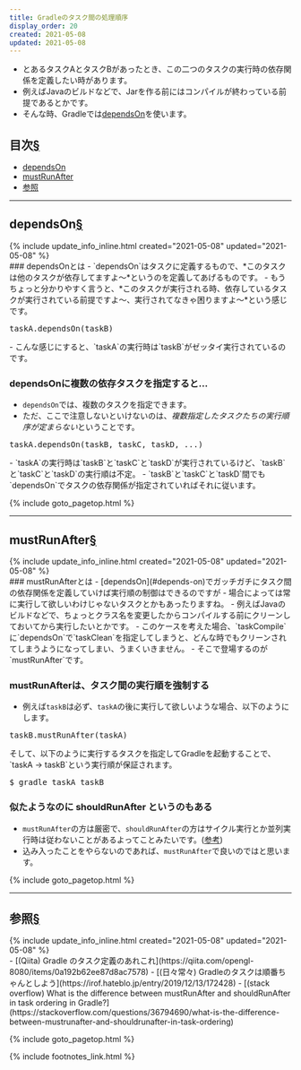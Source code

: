 ```yaml
---
title: Gradleのタスク間の処理順序
display_order: 20
created: 2021-05-08
updated: 2021-05-08
---
```

- とあるタスクAとタスクBがあったとき、この二つのタスクの実行時の依存関係を定義したい時があります。
- 例えばJavaのビルドなどで、Jarを作る前にはコンパイルが終わっている前提であるとかです。
- そんな時、Gradleでは[dependsOn](#depends-on)を使います。

## <a name="index">目次</a><a href="#目次">§</a>

<ul id="index_ul">
<li><a href="#depends-on">dependsOn</a></li>
<li><a href="#must-run-after">mustRunAfter</a></li>
<li><a href="#reference">参照</a></li>
</ul>

* * *
## <a name="depends-on">dependsOn</a><a href="#depends-on">§</a>
<div class="chapter-updated">{% include update_info_inline.html created="2021-05-08" updated="2021-05-08" %}</div>
### dependsOnとは
- `dependsOn`はタスクに定義するもので、*このタスクは他のタスクが依存してますよ～*というのを定義してあげるものです。
- もうちょっと分かりやすく言うと、*このタスクが実行される時、依存しているタスクが実行されている前提ですよ～、実行されてなきゃ困りますよ～*という感じです。

<div class="code-box no-title">
<pre>
taskA.dependsOn(taskB)
</pre>
</div>
- こんな感じにすると、`taskA`の実行時は`taskB`がゼッタイ実行されているのです。

### dependsOnに複数の依存タスクを指定すると…
- `dependsOn`では、複数のタスクを指定できます。
- ただ、ここで注意しないといけないのは、*複数指定したタスクたちの実行順序が定まらない*ということです。
<div class="code-box no-title">
<pre>
taskA.dependsOn(taskB, taskC, taskD, ...)
</pre>
</div>
- `taskA`の実行時は`taskB`と`taskC`と`taskD`が実行されているけど、`taskB`と`taskC`と`taskD`の実行順は不定。
- `taskB`と`taskC`と`taskD`間でも`dependsOn`でタスクの依存関係が指定されていればそれに従います。

{% include goto_pagetop.html %}

* * *
## <a name="must-run-after">mustRunAfter</a><a href="#must-run-after">§</a>
<div class="chapter-updated">{% include update_info_inline.html created="2021-05-08" updated="2021-05-08" %}</div>
### mustRunAfterとは
- [dependsOn](#depends-on)でガッチガチにタスク間の依存関係を定義していけば実行順の制御はできるのですが
- 場合によっては常に実行して欲しいわけじゃないタスクとかもあったりますね。
- 例えばJavaのビルドなどで、ちょっとクラス名を変更したからコンパイルする前にクリーンしておいてから実行したいとかです。
- このケースを考えた場合、`taskCompile`に`dependsOn`で`taskClean`を指定してしまうと、どんな時でもクリーンされてしまうようになってしまい、うまくいきません。
- そこで登場するのが`mustRunAfter`です。

### mustRunAfterは、タスク間の実行順を強制する
- 例えば`taskB`は必ず、`taskA`の後に実行して欲しいような場合、以下のようにします。
<div class="code-box no-title">
<pre>
taskB.mustRunAfter(taskA)
</pre>
</div>
そして、以下のように実行するタスクを指定してGradleを起動することで、
`taskA -> taskB`という実行順が保証されます。
<div class="code-box-output no-title">
<pre>
$ gradle taskA taskB
</pre>
</div>

### 似たようなのに shouldRunAfter というのもある
- `mustRunAfter`の方は厳密で、`shouldRunAfter`の方はサイクル実行とか並列実行時は従わないことがあるよってことみたいです。([参考](https://stackoverflow.com/questions/36794690/what-is-the-difference-between-mustrunafter-and-shouldrunafter-in-task-ordering))
- 込み入ったことをやらないのであれば、`mustRunAfter`で良いのではと思います。

{% include goto_pagetop.html %}

* * *
## <a name="reference">参照</a><a href="#reference">§</a>
<div class="chapter-updated">{% include update_info_inline.html created="2021-05-08" updated="2021-05-08" %}</div>
- [(Qiita) Gradle のタスク定義のあれこれ](https://qiita.com/opengl-8080/items/0a192b62ee87d8ac7578)
- [(日々常々) Gradleのタスクは順番ちゃんとしよう](https://irof.hateblo.jp/entry/2019/12/13/172428)
- [(stack overflow) What is the difference between mustRunAfter and shouldRunAfter in task ordering in Gradle?](https://stackoverflow.com/questions/36794690/what-is-the-difference-between-mustrunafter-and-shouldrunafter-in-task-ordering)

{% include goto_pagetop.html %}

{% include footnotes_link.html %}
